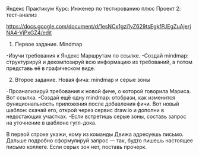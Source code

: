 Яндекс Практикум
Курс: Инженер по тестированию плюс
Проект 2: тест-анализ

https://docs.google.com/document/d/1esNCx1gzi1yZ629tsEgkfPJEgZuAjerjNA4-VjPxGZ4/edit

1. Первое задание. Mindmap

-Изучи требования к Яндекс Маршрутам по ссылке.
-Создай mindmap: структурируй и декомпозируй всю информацию из требований, а потом представь её в графическом виде.

2. Второе задание. Новая фича: mindmap и серые зоны

-Проанализируй требования к новой фиче, о которой говорила Мариса. Вот ссылка.
-Создай ещё одну mindmap: отобрази, как изменится функциональность приложения после добавления фичи. Вот новый шаблон: скачай его, открой через сервис draw.io и дополни в недостающих участках.
-Если встретишь серые зоны, составь запрос на уточнение в шаблоне гугл-дока.

В первой строке укажи, кому из команды Движа адресуешь письмо.
Дальше подробно сформулируй запрос — так, будто пишешь настоящее письмо коллеге.
Если серых зон нет, поставь прочерк.
